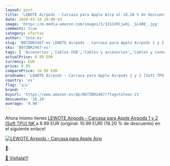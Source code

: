 ```yaml
---
layout: post
title: 'LEWOTE Airpods - Carcasa para Apple Airp al 18.20 % de descuento'
date: 2020-03-18 20:00:43
image: 'https://m.media-amazon.com/images/I/3151V0ljwhL._SL400_.jpg'
comments: true
category: ofertas
author: 'tole.es'
slug: 'B07ZNR2467-es LEWOTE Airpods - Carcasa para Apple Airpods 1 y 2 [Soft...'
sku: 'B07ZNR2467-es'
tags: [ 'Accesorios','Cables USB','Cables y accesorios','Cables y conectores','Informática','apple', ]
actualPrice: 8.99 EUR
currency: EUR
price: 8.99
comparePrice: 10.99 EUR
prodname: 'LEWOTE Airpods - Carcasa para Apple Airpods 1 y 2 [Soft TPU]  NK '
country: 'es'
flag: '🇪🇸'
brand: ''
buyurl: 'https://www.amazon.es/dp/B07ZNR2467/?tag=tolees-21'
descuento: '18.20'
average: '9.99'
---
```


Ahora mismo tienes [LEWOTE Airpods - Carcasa para Apple Airpods 1 y 2 [Soft TPU]  NK ](https://www.amazon.es/dp/B07ZNR2467/?tag=tolees-21) a 8.99 EUR (original: 10.99 EUR) (18.20 %  de descuento) en el siguiente enlace!

[![LEWOTE Airpods - Carcasa para Apple Airp](https://m.media-amazon.com/images/I/3151V0ljwhL._SL400_.jpg)](https://www.amazon.es/dp/B07ZNR2467/?tag=tolees-21)

🔎:


[🛒 Visítala!!!](https://www.amazon.es/dp/B07ZNR2467/?tag=tolees-21)
